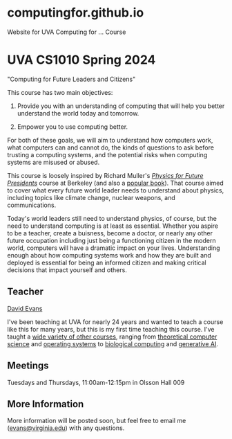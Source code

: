 # computingfor.github.io
Website for UVA Computing for ... Course

# UVA CS1010 Spring 2024

"Computing for Future Leaders and Citizens"

This course has two main objectives:

1. Provide you with an understanding of computing that will help you
better understand the world today and tomorrow.

2. Empower you to use computing better.

For both of these goals, we will aim to understand how computers work,
what computers can and cannot do, the kinds of questions to ask before
trusting a computing systems, and the potential risks when computing
systems are misused or abused.

This course is loosely inspired by Richard Muller's [_Physics for
Future
Presidents_](https://muller.lbl.gov/teaching/Physics10/PffP.html)
course at Berkeley (and also a [popular
book](https://en.wikipedia.org/wiki/Physics_for_Future_Presidents)). That
course aimed to cover what every future world leader needs to
understand about physics, including topics like climate change,
nuclear weapons, and communications.

Today's world leaders still need to understand physics, of course, but
the need to understand computing is at least as essential. Whether you
aspire to be a teacher, create a buisness, become a doctor, or nearly
any other future occupation including just being a functioning citizen
in the modern world, computers will have a dramatic impact on your
lives. Understanding enough about how computing systems work and how
they are built and deployed is essential for being an informed citizen
and making critical decisions that impact yourself and others.

## Teacher

[David Evans](http://www.cs.virginia.edu/evans)

I've been teaching at UVA for nearly 24 years and wanted to teach a
course like this for many years, but this is my first time teaching
this course. I've taught a [wide variety of other
courses](https://www.cs.virginia.edu/evans/courses/), ranging from [theoretical computer science](https://uvatoc.github.io/) and [operating systems](https://www.rust-class.org/) to [biological computing](https://computingbiology.github.io/) and [generative AI](http://llmrisks.github.io/).

## Meetings

Tuesdays and Thursdays, 11:00am-12:15pm in Olsson Hall 009

## More Information

More information will be posted soon, but feel free to email me (<a
href="mailto:evans@virginia.edu">evans@virginia.edu</a>) with any
questions. 